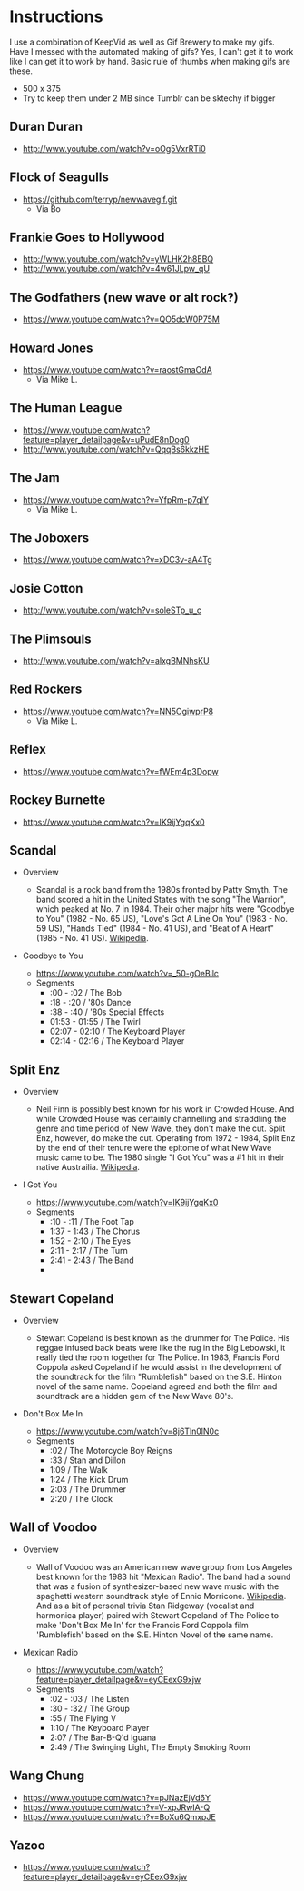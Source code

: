 
# Instructions

I use a combination of KeepVid as well as Gif Brewery to make my gifs. Have I messed with the automated making of gifs? Yes, I can't get it to work like I can get it to work by hand. Basic rule of thumbs when making gifs are these. 

- 500 x 375
- Try to keep them under 2 MB since Tumblr can be sktechy if bigger

## Duran Duran

- http://www.youtube.com/watch?v=oOg5VxrRTi0

## Flock of Seagulls

- https://github.com/terryp/newwavegif.git
    - Via Bo

## Frankie Goes to Hollywood

- http://www.youtube.com/watch?v=yWLHK2h8EBQ
- http://www.youtube.com/watch?v=4w61JLpw_qU

## The Godfathers (new wave or alt rock?)

- https://www.youtube.com/watch?v=QO5dcW0P75M

## Howard Jones

- https://www.youtube.com/watch?v=raostGmaOdA
  - Via Mike L.

## The Human League

- https://www.youtube.com/watch?feature=player_detailpage&v=uPudE8nDog0
- http://www.youtube.com/watch?v=QqqBs6kkzHE

## The Jam

- https://www.youtube.com/watch?v=YfpRm-p7qlY
  - Via Mike L. 

## The Joboxers

- https://www.youtube.com/watch?v=xDC3v-aA4Tg

## Josie Cotton

- http://www.youtube.com/watch?v=soleSTp_u_c

## The Plimsouls

- http://www.youtube.com/watch?v=aIxgBMNhsKU

## Red Rockers

- https://www.youtube.com/watch?v=NN5OgiwprP8
  - Via Mike L.

## Reflex

- https://www.youtube.com/watch?v=fWEm4p3Dopw

## Rockey Burnette

- https://www.youtube.com/watch?v=IK9ijYgqKx0

## Scandal

- Overview
    - Scandal is a rock band from the 1980s fronted by Patty Smyth. The band scored a hit in the United States with the song "The Warrior", which peaked at No. 7 in 1984. Their other major hits were "Goodbye to You" (1982 - No. 65 US), "Love's Got A Line On You" (1983 - No. 59 US), "Hands Tied" (1984 - No. 41 US), and "Beat of A Heart" (1985 - No. 41 US). [Wikipedia](http://en.wikipedia.org/wiki/Scandal_(American_band)).

- Goodbye to You
    - https://www.youtube.com/watch?v=_50-gOeBilc
    - Segments
        - :00 - :02 / The Bob
        - :18 - :20 / '80s Dance
        - :38 - :40 / '80s Special Effects
        - 01:53 - 01:55 / The Twirl
        - 02:07 - 02:10 / The Keyboard Player
        - 02:14 - 02:16 / The Keyboard Player

## Split Enz

- Overview
    - Neil Finn is possibly best known for his work in Crowded House. And while Crowded House was certainly channelling and straddling the genre and time period of New Wave, they don't make the cut. Split Enz, however, do make the cut. Operating from 1972 - 1984, Split Enz by the end of their tenure were the epitome of what New Wave music came to be. The 1980 single "I Got You" was a #1 hit in their native Austrailia. [Wikipedia](https://en.wikipedia.org/wiki/Split_Enz).

- I Got You
    - https://www.youtube.com/watch?v=IK9ijYgqKx0
    - Segments
        - :10 - :11 / The Foot Tap
        - 1:37 - 1:43 / The Chorus
        - 1:52 - 2:10 / The Eyes
        - 2:11 - 2:17 / The Turn
        - 2:41 - 2:43 / The Band
        - 

## Stewart Copeland

- Overview
    - Stewart Copeland is best known as the drummer for The Police. His reggae infused back beats were like the rug in the Big Lebowski, it really tied the room together for The Police. In 1983, Francis Ford Coppola asked Copeland if he would assist in the development of the soundtrack for the film "Rumblefish" based on the S.E. Hinton novel of the same name. Copeland agreed and both the film and soundtrack are a hidden gem of the New Wave 80's. 

- Don't Box Me In
    - https://www.youtube.com/watch?v=8j6Tln0lN0c
    - Segments
        - :02 / The Motorcycle Boy Reigns
        - :33 / Stan and Dillon
        - 1:09 / The Walk
        - 1:24 / The Kick Drum
        - 2:03 / The Drummer
        - 2:20 / The Clock

## Wall of Voodoo

- Overview
    - Wall of Voodoo was an American new wave group from Los Angeles best known for the 1983 hit "Mexican Radio". The band had a sound that was a fusion of synthesizer-based new wave music with the spaghetti western soundtrack style of Ennio Morricone. [Wikipedia](http://en.wikipedia.org/wiki/Wall_of_Voodoo). And as a bit of personal trivia Stan Ridgeway (vocalist and harmonica player) paired with Stewart Copeland of The Police to make 'Don't Box Me In' for the Francis Ford Coppola film 'Rumblefish' based on the S.E. Hinton Novel of the same name.

- Mexican Radio
    - https://www.youtube.com/watch?feature=player_detailpage&v=eyCEexG9xjw
    - Segments
        - :02 - :03 / The Listen
        - :30 - :32 / The Group
        - :55 / The Flying V
        - 1:10 / The Keyboard Player
        - 2:07 / The Bar-B-Q'd Iguana
        - 2:49 / The Swinging Light, The Empty Smoking Room

## Wang Chung

- https://www.youtube.com/watch?v=pJNazEjVd6Y
- https://www.youtube.com/watch?v=V-xpJRwIA-Q
- https://www.youtube.com/watch?v=BoXu6QmxpJE

## Yazoo

- https://www.youtube.com/watch?feature=player_detailpage&v=eyCEexG9xjw
